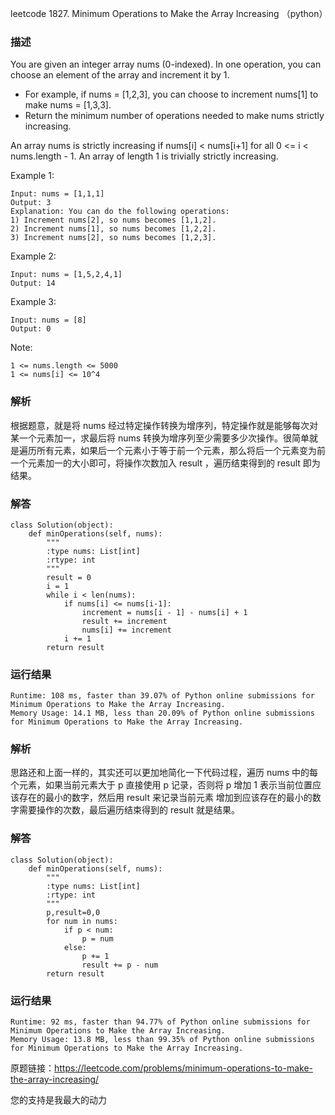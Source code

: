 leetcode 1827. Minimum Operations to Make the Array Increasing （python）

### 描述


You are given an integer array nums (0-indexed). In one operation, you can choose an element of the array and increment it by 1.

* For example, if nums = [1,2,3], you can choose to increment nums[1] to make nums = [1,3,3].
* Return the minimum number of operations needed to make nums strictly increasing.

An array nums is strictly increasing if nums[i] < nums[i+1] for all 0 <= i < nums.length - 1. An array of length 1 is trivially strictly increasing.

 


Example 1:


	Input: nums = [1,1,1]
	Output: 3
	Explanation: You can do the following operations:
	1) Increment nums[2], so nums becomes [1,1,2].
	2) Increment nums[1], so nums becomes [1,2,2].
	3) Increment nums[2], so nums becomes [1,2,3].
	
Example 2:

	Input: nums = [1,5,2,4,1]
	Output: 14

Example 3:


	Input: nums = [8]
	Output: 0
	


Note:

	1 <= nums.length <= 5000
	1 <= nums[i] <= 10^4



### 解析


根据题意，就是将 nums 经过特定操作转换为增序列，特定操作就是能够每次对某一个元素加一，求最后将 nums 转换为增序列至少需要多少次操作。很简单就是遍历所有元素，如果后一个元素小于等于前一个元素，那么将后一个元素变为前一个元素加一的大小即可，将操作次数加入 result ，遍历结束得到的 result 即为结果。

### 解答
				
	class Solution(object):
	    def minOperations(self, nums):
	        """
	        :type nums: List[int]
	        :rtype: int
	        """
	        result = 0
	        i = 1
	        while i < len(nums):
	            if nums[i] <= nums[i-1]:
	                increment = nums[i - 1] - nums[i] + 1
	                result += increment
	                nums[i] += increment
	            i += 1
	        return result

            	      
			
### 运行结果
	
	Runtime: 108 ms, faster than 39.07% of Python online submissions for Minimum Operations to Make the Array Increasing.
	Memory Usage: 14.1 MB, less than 20.09% of Python online submissions for Minimum Operations to Make the Array Increasing.

### 解析

思路还和上面一样的，其实还可以更加地简化一下代码过程，遍历 nums 中的每个元素，如果当前元素大于 p 直接使用 p 记录，否则将 p 增加 1 表示当前位置应该存在的最小的数字，然后用 result 来记录当前元素 增加到应该存在的最小的数字需要操作的次数，最后遍历结束得到的 result 就是结果。

### 解答

	class Solution(object):
	    def minOperations(self, nums):
	        """
	        :type nums: List[int]
	        :rtype: int
	        """
	        p,result=0,0
	        for num in nums:
	            if p < num:
	                p = num
	            else:
	                p += 1
	                result += p - num
	        return result


### 运行结果

	Runtime: 92 ms, faster than 94.77% of Python online submissions for Minimum Operations to Make the Array Increasing.
	Memory Usage: 13.8 MB, less than 99.35% of Python online submissions for Minimum Operations to Make the Array Increasing.

原题链接：https://leetcode.com/problems/minimum-operations-to-make-the-array-increasing/



您的支持是我最大的动力
